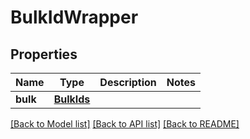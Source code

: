 # BulkIdWrapper

## Properties
Name | Type | Description | Notes
------------ | ------------- | ------------- | -------------
**bulk** | [**BulkIds**](BulkIds.md) |  | 

[[Back to Model list]](../README.md#documentation-for-models) [[Back to API list]](../README.md#documentation-for-api-endpoints) [[Back to README]](../README.md)



